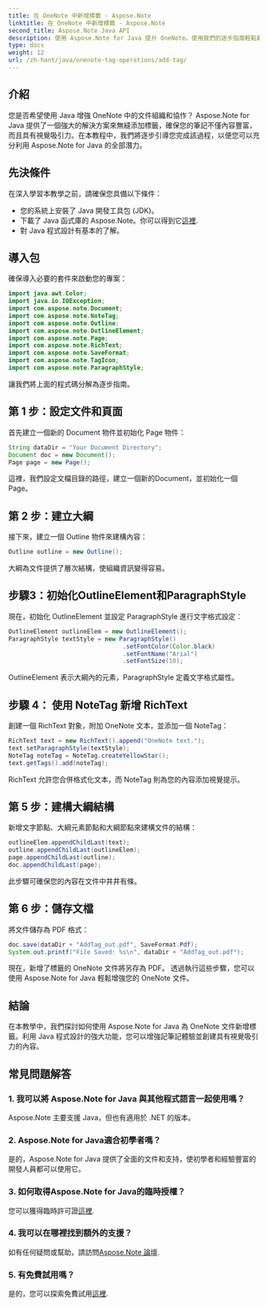 ```yaml
---
title: 在 OneNote 中新增標籤 - Aspose.Note
linktitle: 在 OneNote 中新增標籤 - Aspose.Note
second_title: Aspose.Note Java API
description: 使用 Aspose.Note for Java 提升 OneNote。使用我們的逐步指南輕鬆新增標籤。現在就加強組織和協作！
type: docs
weight: 12
url: /zh-hant/java/onenote-tag-operations/add-tag/
---
```

## 介紹
您是否希望使用 Java 增強 OneNote 中的文件組織和協作？ Aspose.Note for Java 提供了一個強大的解決方案來無縫添加標籤，確保您的筆記不僅內容豐富，而且具有視覺吸引力。在本教程中，我們將逐步引導您完成該過程，以便您可以充分利用 Aspose.Note for Java 的全部潛力。
## 先決條件
在深入學習本教學之前，請確保您具備以下條件：
- 您的系統上安裝了 Java 開發工具包 (JDK)。
- 下載了 Java 函式庫的 Aspose.Note。你可以得到它[這裡](https://releases.aspose.com/note/java/).
- 對 Java 程式設計有基本的了解。
## 導入包
確保導入必要的套件來啟動您的專案：
```java
import java.awt.Color;
import java.io.IOException;
import com.aspose.note.Document;
import com.aspose.note.NoteTag;
import com.aspose.note.Outline;
import com.aspose.note.OutlineElement;
import com.aspose.note.Page;
import com.aspose.note.RichText;
import com.aspose.note.SaveFormat;
import com.aspose.note.TagIcon;
import com.aspose.note.ParagraphStyle;
```
讓我們將上面的程式碼分解為逐步指南。
## 第 1 步：設定文件和頁面
首先建立一個新的 Document 物件並初始化 Page 物件：
```java
String dataDir = "Your Document Directory";
Document doc = new Document();
Page page = new Page();
```
這裡，我們設定文檔目錄的路徑，建立一個新的Document，並初始化一個Page。
## 第 2 步：建立大綱
接下來，建立一個 Outline 物件來建構內容：
```java
Outline outline = new Outline();
```
大綱為文件提供了層次結構，使組織資訊變得容易。
## 步驟3：初始化OutlineElement和ParagraphStyle
現在，初始化 OutlineElement 並設定 ParagraphStyle 進行文字格式設定：
```java
OutlineElement outlineElem = new OutlineElement();
ParagraphStyle textStyle = new ParagraphStyle()
                                .setFontColor(Color.black)
                                .setFontName("Arial")
                                .setFontSize(10);
```
OutlineElement 表示大綱內的元素，ParagraphStyle 定義文字格式屬性。
## 步驟 4： 使用 NoteTag 新增 RichText
創建一個 RichText 對象，附加 OneNote 文本，並添加一個 NoteTag：
```java
RichText text = new RichText().append("OneNote text.");
text.setParagraphStyle(textStyle);
NoteTag noteTag = NoteTag.createYellowStar();
text.getTags().add(noteTag);
```
RichText 允許您合併格式化文本，而 NoteTag 則為您的內容添加視覺提示。
## 第 5 步：建構大綱結構
新增文字節點、大綱元素節點和大綱節點來建構文件的結構：
```java
outlineElem.appendChildLast(text);
outline.appendChildLast(outlineElem);
page.appendChildLast(outline);
doc.appendChildLast(page);
```
此步驟可確保您的內容在文件中井井有條。
## 第 6 步：儲存文檔
將文件儲存為 PDF 格式：
```java
doc.save(dataDir + "AddTag_out.pdf", SaveFormat.Pdf);
System.out.printf("File Saved: %s\n", dataDir + "AddTag_out.pdf");
```
現在，新增了標籤的 OneNote 文件將另存為 PDF。
透過執行這些步驟，您可以使用 Aspose.Note for Java 輕鬆增強您的 OneNote 文件。
## 結論
在本教學中，我們探討如何使用 Aspose.Note for Java 為 OneNote 文件新增標籤。利用 Java 程式設計的強大功能，您可以增強記筆記體驗並創建具有視覺吸引力的內容。
## 常見問題解答
### 1. 我可以將 Aspose.Note for Java 與其他程式語言一起使用嗎？
Aspose.Note 主要支援 Java，但也有適用於 .NET 的版本。
### 2. Aspose.Note for Java適合初學者嗎？
是的，Aspose.Note for Java 提供了全面的文件和支持，使初學者和經驗豐富的開發人員都可以使用它。
### 3. 如何取得Aspose.Note for Java的臨時授權？
您可以獲得臨時許可證[這裡](https://purchase.aspose.com/temporary-license/).
### 4. 我可以在哪裡找到額外的支援？
如有任何疑問或幫助，請訪問[Aspose.Note 論壇](https://forum.aspose.com/c/note/28).
### 5. 有免費試用嗎？
是的，您可以探索免費試用[這裡](https://releases.aspose.com/).
